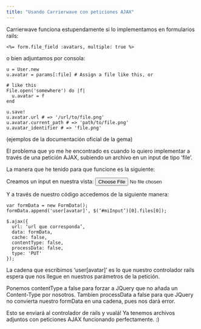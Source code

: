 ```yaml
---
title: "Usando Carrierwave con peticiones AJAX"
---
```


Carrierwave funciona estupendamente si lo implementamos en formularios rails:

    <%= form.file_field :avatars, multiple: true %>

o bien adjuntamos por consola:

    u = User.new
    u.avatar = params[:file] # Assign a file like this, or

    # like this
    File.open('somewhere') do |f|
      u.avatar = f
    end

    u.save!
    u.avatar.url # => '/url/to/file.png'
    u.avatar.current_path # => 'path/to/file.png'
    u.avatar_identifier # => 'file.png'

(ejemplos de la documentación oficial de la gema)

El problema que  yo me he encontrado es cuando lo quiero implementar a través de una petición AJAX, subiendo un archivo en un input de tipo ‘file’.

La manera que he tenido para que funcione es la siguiente:

Creamos un input en nuestra vista:
    <input id='miInput' type='file'/>

Y a través de nuestro código accedemos de la siguiente manera:

    var formData = new FormData();
    formData.append('user[avatar]', $(‘#miInput’)[0].files[0]);

    $.ajax({
      url: ‘url que corresponda’,
      data: formData,
      cache: false,
      contentType: false,
      processData: false,
      type: 'PUT'
    });

La cadena que escribimos ‘user[avatar]’ es lo que nuestro controlador rails espera que nos llegue en nuestros parámetros de la petición.

Ponemos contentType a false para forzar a JQuery que no añada un Content-Type por nosotros. Tambien processData a false para que JQuery no convierta nuestro formData en una cadena, pues nos dará error.

Esto se enviará al controlador de rails y vualá! Ya tenemos archivos adjuntos con peticiones AJAX funcionando perfectamente. :)
